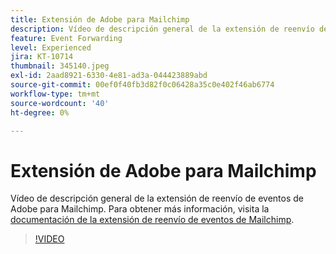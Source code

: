 ```yaml
---
title: Extensión de Adobe para Mailchimp
description: Vídeo de descripción general de la extensión de reenvío de eventos de Adobe para Mailchimp.
feature: Event Forwarding
level: Experienced
jira: KT-10714
thumbnail: 345140.jpeg
exl-id: 2aad8921-6330-4e81-ad3a-044423889abd
source-git-commit: 00ef0f40fb3d82f0c06428a35c0e402f46ab6774
workflow-type: tm+mt
source-wordcount: '40'
ht-degree: 0%

---
```


# Extensión de Adobe para Mailchimp

Vídeo de descripción general de la extensión de reenvío de eventos de Adobe para Mailchimp. Para obtener más información, visita la [documentación de la extensión de reenvío de eventos de Mailchimp](https://experienceleague.adobe.com/docs/experience-platform/tags/extensions/adobe/mailchimp-edge/overview.html).

>[!VIDEO](https://video.tv.adobe.com/v/345140/?learn=on)
